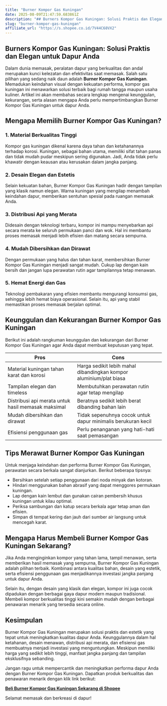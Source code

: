 ```yaml
---
title: "Burner Kompor Gas Kuningan"
date: 2025-08-09T21:47:59.683861Z
description: "## Burners Kompor Gas Kuningan: Solusi Praktis dan Elegan untuk Dapur Anda..."
slug: "burner-kompor-gas-kuningan"
affiliate_url: "https://s.shopee.co.id/7V44C68VX2"
---
```

## Burners Kompor Gas Kuningan: Solusi Praktis dan Elegan untuk Dapur Anda

Dalam dunia memasak, peralatan dapur yang berkualitas dan andal merupakan kunci kelezatan dan efektivitas saat memasak. Salah satu pilihan yang sedang naik daun adalah **Burner Kompor Gas Kuningan**. Memadukan keindahan visual dengan kekuatan performa, kompor gas kuningan ini menawarkan solusi terbaik bagi rumah tangga maupun usaha kuliner. Artikel ini akan membahas secara lengkap mengenai keunggulan, kekurangan, serta alasan mengapa Anda perlu mempertimbangkan Burner Kompor Gas Kuningan untuk dapur Anda.

## Mengapa Memilih Burner Kompor Gas Kuningan?

### 1. Material Berkualitas Tinggi

Kompor gas kuningan dikenal karena daya tahan dan ketahanannya terhadap korosi. Kuningan, sebagai bahan utama, memiliki sifat tahan panas dan tidak mudah pudar meskipun sering digunakan. Jadi, Anda tidak perlu khawatir dengan keausan atau kerusakan dalam jangka panjang.

### 2. Desain Elegan dan Estetis

Selain kekuatan bahan, Burner Kompor Gas Kuningan hadir dengan tampilan yang klasik namun elegan. Warna kuningan yang mengilap menambah keindahan dapur, memberikan sentuhan spesial pada ruangan memasak Anda.

### 3. Distribusi Api yang Merata

Didesain dengan teknologi terbaru, kompor ini mampu menyebarkan api secara merata ke seluruh permukaan panci dan wok. Hal ini membantu proses memasak menjadi lebih efisien dan matang secara sempurna.

### 4. Mudah Dibersihkan dan Dirawat

Dengan permukaan yang halus dan tahan karat, membersihkan Burner Kompor Gas Kuningan menjadi sangat mudah. Cukup lap dengan kain bersih dan jangan lupa perawatan rutin agar tampilannya tetap menawan.

### 5. Hemat Energi dan Gas

Teknologi pembakaran yang efisien membantu mengurangi konsumsi gas, sehingga lebih hemat biaya operasional. Selain itu, api yang stabil memastikan proses memasak berjalan optimal.

## Keunggulan dan Kekurangan Burner Kompor Gas Kuningan

Berikut ini adalah rangkuman keunggulan dan kekurangan dari Burner Kompor Gas Kuningan agar Anda dapat membuat keputusan yang tepat.

| **Pros** | **Cons** |
| --- | --- |
| Material kuningan tahan karat dan korosi | Harga sedikit lebih mahal dibandingkan kompor aluminium/plat biasa |
| Tampilan elegan dan timeless | Membutuhkan perawatan rutin agar tetap mengilap |
| Distribusi api merata untuk hasil memasak maksimal | Beratnya sedikit lebih berat dibanding bahan lain |
| Mudah dibersihkan dan dirawat | Tidak sepenuhnya cocok untuk dapur minimalis berukuran kecil |
| Efisiensi penggunaan gas | Perlu penanganan yang hati-hati saat pemasangan |

## Tips Merawat Burner Kompor Gas Kuningan

Untuk menjaga keindahan dan performa Burner Kompor Gas Kuningan, perawatan secara berkala sangat dianjurkan. Berikut beberapa tipsnya:

- Bersihkan setelah setiap penggunaan dari noda minyak dan kotoran.
- Hindari menggunakan bahan abrasif yang dapat menggores permukaan kuningan.
- Lap dengan kain lembut dan gunakan cairan pembersih khusus kuningan untuk kilau optimal.
- Periksa sambungan dan katup secara berkala agar tetap aman dan efisien.
- Simpan di tempat kering dan jauh dari sumber air langsung untuk mencegah karat.

## Mengapa Harus Membeli Burner Kompor Gas Kuningan Sekarang?

Jika Anda menginginkan kompor yang tahan lama, tampil menawan, serta memberikan hasil memasak yang sempurna, Burner Kompor Gas Kuningan adalah pilihan terbaik. Kombinasi antara kualitas bahan, desain yang estetik, serta efisiensi penggunaan gas menjadikannya investasi jangka panjang untuk dapur Anda.

Selain itu, dengan desain yang klasik dan elegan, kompor ini juga cocok dipadukan dengan berbagai gaya dapur modern maupun tradisional. Membeli kompor berkualitas tinggi kini semakin mudah dengan berbagai penawaran menarik yang tersedia secara online.

## Kesimpulan

Burner Kompor Gas Kuningan merupakan solusi praktis dan estetik yang tepat untuk meningkatkan kualitas dapur Anda. Keunggulannya dalam hal ketahanan, desain menawan, distribusi api merata, dan efisiensi gas membuatnya menjadi investasi yang menguntungkan. Meskipun memiliki harga yang sedikit lebih tinggi, manfaat jangka panjang dan tampilan eksklusifnya sebanding.

Jangan ragu untuk mempercantik dan meningkatkan performa dapur Anda dengan Burner Kompor Gas Kuningan. Dapatkan produk berkualitas dan penawaran menarik dengan klik link berikut:

[**Beli Burner Kompor Gas Kuningan Sekarang di Shopee**](https://s.shopee.co.id/7V44C68VX2)

Selamat memasak dan berkreasi di dapur!